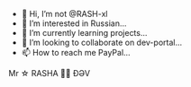 - 👋 Hi, I’m not @RASH-xl
- 👀 I’m interested in Russian...
- 🌱 I’m currently learning projects...
- 💞️ I’m looking to collaborate on dev-portal...
- 📫 How to reach me PayPal...

<!---
RASH-xl/RASH-xl is a ✨ special ✨ repository because its `README.md` (this file) appears on your GitHub profile.
You can click the Preview link to take a look at your changes.
--->
Mr ☆ RASHA 𖤐⃟ ĐƏV 